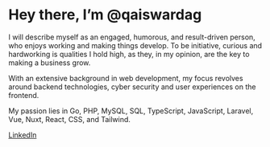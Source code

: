 # Hey there, I’m @qaiswardag

I will describe myself as an engaged, humorous, and result-driven person, who enjoys working and making things develop. To be initiative, curious and hardworking is qualities I hold high, as they, in my opinion, are the key to making a business grow.

With an extensive background in web development, my focus revolves around backend technologies, cyber security and user experiences on the frontend.

My passion lies in Go, PHP, MySQL, SQL, TypeScript, JavaScript, Laravel, Vue, Nuxt, React, CSS, and Tailwind.

[LinkedIn](https://www.linkedin.com/in/qaiswardag)
